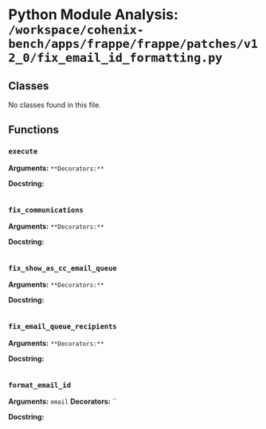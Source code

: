 # Python Module Analysis: `/workspace/cohenix-bench/apps/frappe/frappe/patches/v12_0/fix_email_id_formatting.py`

## Classes

No classes found in this file.


## Functions

### `execute`
**Arguments:** ``
**Decorators:** ``

**Docstring:**
```

```
### `fix_communications`
**Arguments:** ``
**Decorators:** ``

**Docstring:**
```

```
### `fix_show_as_cc_email_queue`
**Arguments:** ``
**Decorators:** ``

**Docstring:**
```

```
### `fix_email_queue_recipients`
**Arguments:** ``
**Decorators:** ``

**Docstring:**
```

```
### `format_email_id`
**Arguments:** `email`
**Decorators:** ``

**Docstring:**
```

```

